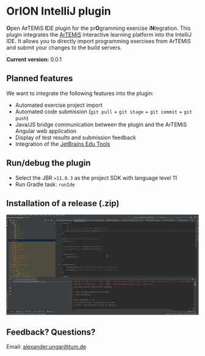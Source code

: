 
# OrION IntelliJ plugin

**O**pen A**r**TEMiS **I**DE plugin for the pr**O**gramming exercise i**N**tegration.
This plugin integrates the [ArTEMiS](https://github.com/ls1intum/Artemis) interactive learning platform into the IntelliJ IDE.
It allows you to directly import programming exercises from ArTEMiS and submit your changes to the build servers.

**Current version:** 0.0.1

## Planned features
We want to integrate the following features into the plugin:

 - Automated exercise project import
 - Automated code submission (`git pull` + `git stage` + `git commit` + `git push`)
 - Java/JS bridge communication between the plugin and the ArTEMiS Angular web application
 - Display of test results and submission feedback
 - Integration of the  [JetBrains Edu Tools](https://plugins.jetbrains.com/plugin/10081-edutools)

## Run/debug the plugin

 - Select the JBR `>11.0.3` as the project SDK with language level 11
 - Run Gradle task: `runIde`

## Installation of a release (.zip)
![](gifs/orion_installation.gif)

## Feedback? Questions?
Email: alexander.ungar@tum.de

